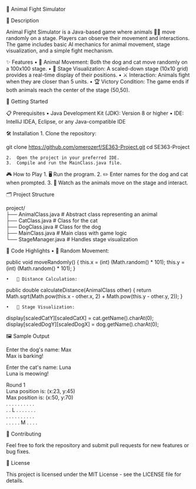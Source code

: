 🐾 Animal Fight Simulator

📝 Description

Animal Fight Simulator is a Java-based game where animals 🐶🐱 move randomly on a stage. Players can observe their movement and interactions. The game includes basic AI mechanics for animal movement, stage visualization, and a simple fight mechanism.

✨ Features
	•	🐾 Animal Movement: Both the dog and cat move randomly on a 100x100 stage.
	•	🎥 Stage Visualization: A scaled-down stage (10x10 grid) provides a real-time display of their positions.
	•	⚔️ Interaction: Animals fight when they are closer than 5 units.
	•	🏆 Victory Condition: The game ends if both animals reach the center of the stage (50,50).

🚀 Getting Started

📋 Prerequisites
	•	Java Development Kit (JDK): Version 8 or higher
	•	IDE: IntelliJ IDEA, Eclipse, or any Java-compatible IDE

🛠️ Installation
	1.	Clone the repository:

git clone https://github.com/omerozerf/SE363-Project.git
cd SE363-Project


	2.	Open the project in your preferred IDE.
	3.	Compile and run the MainClass.java file.

🎮 How to Play
	1.	🖥️ Run the program.
	2.	✏️ Enter names for the dog and cat when prompted.
	3.	👀 Watch as the animals move on the stage and interact.

🗂️ Project Structure

project/  
├── AnimalClass.java       # Abstract class representing an animal  
├── CatClass.java          # Class for the cat  
├── DogClass.java          # Class for the dog  
├── MainClass.java         # Main class with game logic  
└── StageManager.java      # Handles stage visualization  

🌟 Code Highlights
	•	🐾 Random Movement:

public void moveRandomly() {
    this.x = (int) (Math.random() * 101);
    this.y = (int) (Math.random() * 101);
}


	•	📏 Distance Calculation:

public double calculateDistance(AnimalClass other) {
    return Math.sqrt(Math.pow(this.x - other.x, 2) + Math.pow(this.y - other.y, 2));
}


	•	🎥 Stage Visualization:

display[scaledCatY][scaledCatX] = cat.getName().charAt(0);
display[scaledDogY][scaledDogX] = dog.getName().charAt(0);

🖼️ Sample Output

Enter the dog's name: Max  
Max is barking!  

Enter the cat's name: Luna  
Luna is meowing!  

Round 1  
Luna position is: (x:23, y:45)  
Max position is: (x:50, y:70)  
. . . . . . . . . .  
. . L . . . . . . .  
. . . . . . . . . .  
. . . . . M . . . .  

🤝 Contributing

Feel free to fork the repository and submit pull requests for new features or bug fixes.

📜 License

This project is licensed under the MIT License - see the LICENSE file for details.
